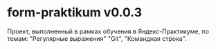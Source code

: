 # form-praktikum v0.0.3 
Проект, выполненный в рамках обучения в Яндекс-Практикуме, по темам: "Регулярные выражения" "Git", "Командная строка".
